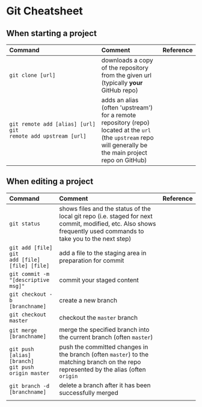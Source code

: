 


# Git Cheatsheet

## When starting a project

|Command|Comment|Reference
|:---|:---|:---|
|<code>git clone [url]</code>|downloads a copy of the repository from the given url (typically **your** GitHub repo)||
|<code>git&nbsp;remote&nbsp;add&nbsp;[alias]&nbsp;[url]</code><br><code>git remote add upstream [url]</code>|adds an alias (often 'upstream') for a remote repository (repo) located at the `url` (the `upstream` repo will generally be the main project repo on GitHub)||

## When editing a project

|Command|Comment|Reference|
|:---|:---|:---|
|<code>git status</code>|shows files and the status of the local git repo (i.e. staged for next commit, modified, etc. Also shows frequently used commands to take you to the next step) ||
|<code>git add [file]</code><br><code>git add [file] [file] [file]</code>|add a file to the staging area in preparation for commit||
|<code>git commit -m "[descriptive msg]"</code>|commit your staged content||
|<code>git checkout -b [branchname]</code>|create a new branch||
|<code>git checkout master</code>|checkout the `master` branch||
|<code>git merge [branchname]</code>|merge the specified branch into the current branch (often `master`)||
|<code>git push [alias] [branch]</code><br><code>git push origin master</code>|push the committed changes in the branch (often `master`) to the matching branch on the repo represented by the alias (often `origin` ||
|<code>git branch -d [branchname]</code>|delete a branch after it has been successfully merged||
||||

